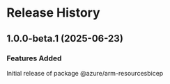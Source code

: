 # Release History
    
## 1.0.0-beta.1 (2025-06-23)

### Features Added

Initial release of package @azure/arm-resourcesbicep
